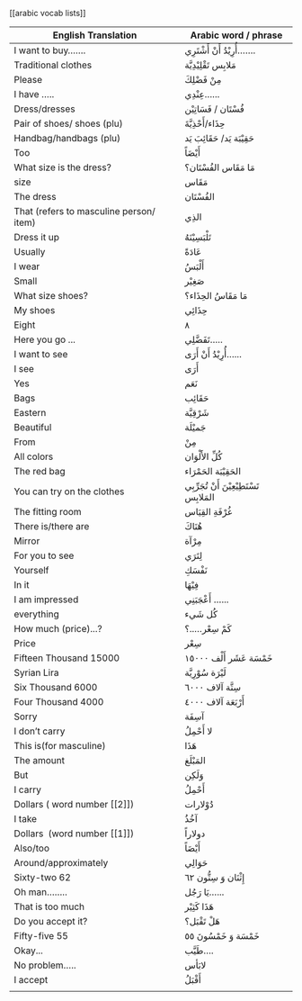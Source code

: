 
[[arabic vocab lists]]


| **English Translation**                 | **Arabic word / phrase**                   |
| --------------------------------------- | ------------------------------------------ |
| I want to buy…….                        | أُرِيْدُ أَنْ أَشْتَرِي…….                 |
| Traditional clothes                     | مَلابِس تَقْلِيْدِيَّة                     |
| Please                                  | مِنْ فَضْلِكَ                              |
| I have …..                              | عِنْدِي…...                                |
| Dress/dresses                           | فُسْتَان / فَسَاتِيْن                      |
| Pair of shoes/ shoes (plu)              | حِذَاء/أَحْذِيَّةَ                         |
| Handbag/handbags (plu)                  | حَقِيْبَة يَد/ حَقَائِبَ يَد               |
| Too                                     | أَيْضَاً                                   |
| What size is the dress?                 | مَا مَقَاس الفُسْتَان؟                     |
| size                                    | مَقَاس                                     |
| The dress                               | الفُسْتَان                                 |
| That (refers to masculine person/ item) | الذِي                                      |
| Dress it up                             | تَلْبَسِيْنَهُ                             |
| Usually                                 | عَادَةً                                    |
| I wear                                  | أَلْبَسُ                                   |
| Small                                   | صَغِيْر                                    |
| What size shoes?                        | مَا مَقَاسُ الحِذَاء؟                      |
| My shoes                                | حِذَائِي                                   |
| Eight                                   | ٨                                          |
| Here you go ...                         | تَفَضَّلِي…..                              |
| I want to see                           | أُرِيْدُ أَنْ أَرَى…...                    |
| I see                                   | أَرَى                                      |
| Yes                                     | نَعَم                                      |
| Bags                                    | حَقَائِب                                   |
| Eastern                                 | شَرْقِيَّة                                 |
| Beautiful                               | جَميْلَة                                   |
| From                                    | مِنْ                                       |
| All colors                              | كُلِّ الأَلْوَان                           |
| The red bag                             | الحَقِيْبَة الحَمْرَاء                     |
| You can try on the clothes              | تَسْتَطِيْعِيْنَ أَنْ تُجَرِّبِي المَلابِس |
| The fitting room                        | غُرْفَةِ القِيَاس                          |
| There is/there are                      | هُنَاكَ                                    |
| Mirror                                  | مِرْآة                                     |
| For you to see                          | لِتَرَي                                    |
| Yourself                                | نَفْسَكِ                                   |
| In it                                   | فِيْهَا                                    |
| I am impressed                          | أَعْجَبَنِي …...                           |
| everything                              | كُل شَيء                                   |
| How much (price)...?                    | كَمْ سِعْر…..؟                             |
| Price                                   | سِعْر                                      |
| Fifteen Thousand 15000                  | خَمْسَة عَشَر أَلْف ١٥٠٠٠                  |
| Syrian Lira                             | لَيْرَة سُوْرِيَّة                         |
| Six Thousand 6000                       | سِتَّة آلاف ٦٠٠٠                           |
| Four Thousand 4000                      | أَرْبَعَة آلاف ٤٠٠٠                        |
| Sorry                                   | آسِفَة                                     |
| I don’t carry                           | لا أَحْمِلُ                                |
| This is(for masculine)                  | هَذَا                                      |
| The amount                              | المَبْلَغ                                  |
| But                                     | وَلَكِن                                    |
| I carry                                 | أَحْمِلُ                                   |
| Dollars ( word number [[2]])                | دُوْلارات                                  |
| I take                                  | آخُذُ                                      |
| Dollars  (word number [[1]])                | دولاراً                                    |
| Also/too                                | أَيْضَاً                                   |
| Around/approximately                    | حَوَالِي                                   |
| Sixty-two 62                            | إِثْنَان وَ سِتُّون ٦٢                     |
| Oh man……..                              | يَا رَجُل…...                              |
| That is too much                        | هَذَا كَثِيْر                              |
| Do you accept it?                       | هَلْ تَقْبَل؟                              |
| Fifty-five 55                           | خَمْسَة وَ خَمْسُونَ ٥٥                    |
| Okay...                                 | طَيَّب….                                   |
| No problem…..                           | لابَأس                                     |
| I accept                                | أَقْبَلُ                                   |
|                                         |                                            |